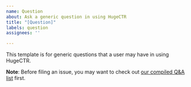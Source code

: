```yaml
---
name: Question
about: Ask a generic question in using HugeCTR
title: "[Question]"
labels: question
assignees: ''

---
```


This template is for generic questions that a user may have in using HugeCTR.

**Note**: Before filing an issue, you may want to check out [our compiled Q&A list](https://github.com/NVIDIA/HugeCTR/blob/master/docs/QAList.md) first.
